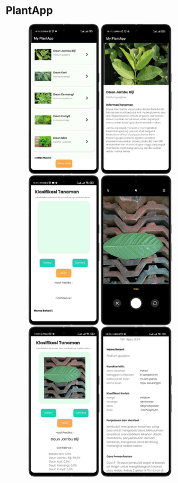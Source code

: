 # PlantApp

<p align="center">
<img src="screen/list.png" height="400">
<img src="screen/detail.png" height="400">
<img src="screen/home1.png" height="400">
<img src="screen/kamera.png" height="400">
<img src="screen/home.png" height="400">
<img src="screen/hasil.png" height="400">




</p>
